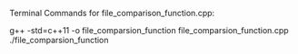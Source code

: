 Terminal Commands for file_comparison_function.cpp:

g++ -std=c++11 -o file_comparsion_function file_comparsion_function.cpp
./file_comparsion_function
